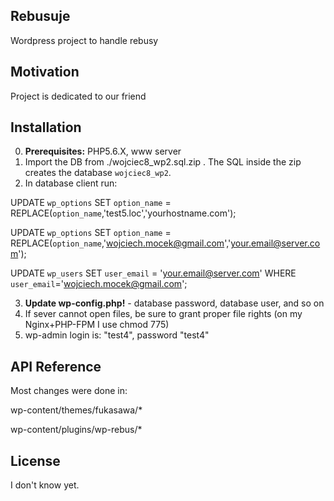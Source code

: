 ## Rebusuje
Wordpress project to handle rebusy

## Motivation

Project is dedicated to our friend

## Installation
0. **Prerequisites:** PHP5.6.X, www server
1. Import the DB from ./wojciec8_wp2.sql.zip . The SQL inside the zip creates the database `wojciec8_wp2`.
2. In database client run:
  
  UPDATE `wp_options` SET `option_name` = REPLACE(`option_name`,'test5.loc','yourhostname.com');
  
  UPDATE `wp_options` SET `option_name` = REPLACE(`option_name`,'wojciech.mocek@gmail.com','your.email@server.com');
  
  UPDATE `wp_users` SET `user_email` = 'your.email@server.com' WHERE `user_email`='wojciech.mocek@gmail.com';

3. **Update wp-config.php!** - database password, database user, and so on
4. If sever cannot open files, be sure to grant proper file rights (on my Nginx+PHP-FPM I use chmod 775)
5. wp-admin login is: "test4", password "test4"



## API Reference

Most changes were done in:

wp-content/themes/fukasawa/*

wp-content/plugins/wp-rebus/*


## License

I don't know yet.

